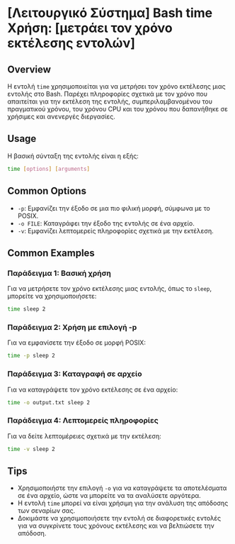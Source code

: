 # [Λειτουργικό Σύστημα] Bash time Χρήση: [μετράει τον χρόνο εκτέλεσης εντολών]

## Overview
Η εντολή `time` χρησιμοποιείται για να μετρήσει τον χρόνο εκτέλεσης μιας εντολής στο Bash. Παρέχει πληροφορίες σχετικά με τον χρόνο που απαιτείται για την εκτέλεση της εντολής, συμπεριλαμβανομένου του πραγματικού χρόνου, του χρόνου CPU και του χρόνου που δαπανήθηκε σε χρήσιμες και ανενεργές διεργασίες.

## Usage
Η βασική σύνταξη της εντολής είναι η εξής:

```bash
time [options] [arguments]
```

## Common Options
- `-p`: Εμφανίζει την έξοδο σε μια πιο φιλική μορφή, σύμφωνα με το POSIX.
- `-o FILE`: Καταγράφει την έξοδο της εντολής σε ένα αρχείο.
- `-v`: Εμφανίζει λεπτομερείς πληροφορίες σχετικά με την εκτέλεση.

## Common Examples
### Παράδειγμα 1: Βασική χρήση
Για να μετρήσετε τον χρόνο εκτέλεσης μιας εντολής, όπως το `sleep`, μπορείτε να χρησιμοποιήσετε:

```bash
time sleep 2
```

### Παράδειγμα 2: Χρήση με επιλογή -p
Για να εμφανίσετε την έξοδο σε μορφή POSIX:

```bash
time -p sleep 2
```

### Παράδειγμα 3: Καταγραφή σε αρχείο
Για να καταγράψετε τον χρόνο εκτέλεσης σε ένα αρχείο:

```bash
time -o output.txt sleep 2
```

### Παράδειγμα 4: Λεπτομερείς πληροφορίες
Για να δείτε λεπτομέρειες σχετικά με την εκτέλεση:

```bash
time -v sleep 2
```

## Tips
- Χρησιμοποιήστε την επιλογή `-o` για να καταγράψετε τα αποτελέσματα σε ένα αρχείο, ώστε να μπορείτε να τα αναλύσετε αργότερα.
- Η εντολή `time` μπορεί να είναι χρήσιμη για την ανάλυση της απόδοσης των σεναρίων σας.
- Δοκιμάστε να χρησιμοποιήσετε την εντολή σε διαφορετικές εντολές για να συγκρίνετε τους χρόνους εκτέλεσης και να βελτιώσετε την απόδοση.